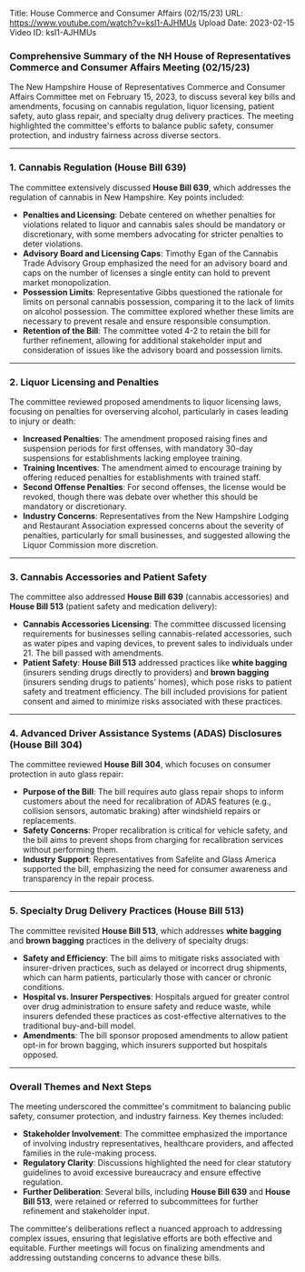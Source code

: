Title: House Commerce and Consumer Affairs (02/15/23)
URL: https://www.youtube.com/watch?v=ksI1-AJHMUs
Upload Date: 2023-02-15
Video ID: ksI1-AJHMUs

### Comprehensive Summary of the NH House of Representatives Commerce and Consumer Affairs Meeting (02/15/23)

The New Hampshire House of Representatives Commerce and Consumer Affairs Committee met on February 15, 2023, to discuss several key bills and amendments, focusing on cannabis regulation, liquor licensing, patient safety, auto glass repair, and specialty drug delivery practices. The meeting highlighted the committee's efforts to balance public safety, consumer protection, and industry fairness across diverse sectors.

---

### **1. Cannabis Regulation (House Bill 639)**
The committee extensively discussed **House Bill 639**, which addresses the regulation of cannabis in New Hampshire. Key points included:
- **Penalties and Licensing**: Debate centered on whether penalties for violations related to liquor and cannabis sales should be mandatory or discretionary, with some members advocating for stricter penalties to deter violations.
- **Advisory Board and Licensing Caps**: Timothy Egan of the Cannabis Trade Advisory Group emphasized the need for an advisory board and caps on the number of licenses a single entity can hold to prevent market monopolization.
- **Possession Limits**: Representative Gibbs questioned the rationale for limits on personal cannabis possession, comparing it to the lack of limits on alcohol possession. The committee explored whether these limits are necessary to prevent resale and ensure responsible consumption.
- **Retention of the Bill**: The committee voted 4-2 to retain the bill for further refinement, allowing for additional stakeholder input and consideration of issues like the advisory board and possession limits.

---

### **2. Liquor Licensing and Penalties**
The committee reviewed proposed amendments to liquor licensing laws, focusing on penalties for overserving alcohol, particularly in cases leading to injury or death:
- **Increased Penalties**: The amendment proposed raising fines and suspension periods for first offenses, with mandatory 30-day suspensions for establishments lacking employee training.
- **Training Incentives**: The amendment aimed to encourage training by offering reduced penalties for establishments with trained staff.
- **Second Offense Penalties**: For second offenses, the license would be revoked, though there was debate over whether this should be mandatory or discretionary.
- **Industry Concerns**: Representatives from the New Hampshire Lodging and Restaurant Association expressed concerns about the severity of penalties, particularly for small businesses, and suggested allowing the Liquor Commission more discretion.

---

### **3. Cannabis Accessories and Patient Safety**
The committee also addressed **House Bill 639** (cannabis accessories) and **House Bill 513** (patient safety and medication delivery):
- **Cannabis Accessories Licensing**: The committee discussed licensing requirements for businesses selling cannabis-related accessories, such as water pipes and vaping devices, to prevent sales to individuals under 21. The bill passed with amendments.
- **Patient Safety**: **House Bill 513** addressed practices like **white bagging** (insurers sending drugs directly to providers) and **brown bagging** (insurers sending drugs to patients' homes), which pose risks to patient safety and treatment efficiency. The bill included provisions for patient consent and aimed to minimize risks associated with these practices.

---

### **4. Advanced Driver Assistance Systems (ADAS) Disclosures (House Bill 304)**
The committee reviewed **House Bill 304**, which focuses on consumer protection in auto glass repair:
- **Purpose of the Bill**: The bill requires auto glass repair shops to inform customers about the need for recalibration of ADAS features (e.g., collision sensors, automatic braking) after windshield repairs or replacements.
- **Safety Concerns**: Proper recalibration is critical for vehicle safety, and the bill aims to prevent shops from charging for recalibration services without performing them.
- **Industry Support**: Representatives from Safelite and Glass America supported the bill, emphasizing the need for consumer awareness and transparency in the repair process.

---

### **5. Specialty Drug Delivery Practices (House Bill 513)**
The committee revisited **House Bill 513**, which addresses **white bagging** and **brown bagging** practices in the delivery of specialty drugs:
- **Safety and Efficiency**: The bill aims to mitigate risks associated with insurer-driven practices, such as delayed or incorrect drug shipments, which can harm patients, particularly those with cancer or chronic conditions.
- **Hospital vs. Insurer Perspectives**: Hospitals argued for greater control over drug administration to ensure safety and reduce waste, while insurers defended these practices as cost-effective alternatives to the traditional buy-and-bill model.
- **Amendments**: The bill sponsor proposed amendments to allow patient opt-in for brown bagging, which insurers supported but hospitals opposed.

---

### **Overall Themes and Next Steps**
The meeting underscored the committee's commitment to balancing public safety, consumer protection, and industry fairness. Key themes included:
- **Stakeholder Involvement**: The committee emphasized the importance of involving industry representatives, healthcare providers, and affected families in the rule-making process.
- **Regulatory Clarity**: Discussions highlighted the need for clear statutory guidelines to avoid excessive bureaucracy and ensure effective regulation.
- **Further Deliberation**: Several bills, including **House Bill 639** and **House Bill 513**, were retained or referred to subcommittees for further refinement and stakeholder input.

The committee's deliberations reflect a nuanced approach to addressing complex issues, ensuring that legislative efforts are both effective and equitable. Further meetings will focus on finalizing amendments and addressing outstanding concerns to advance these bills.
